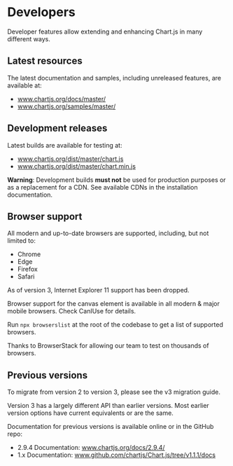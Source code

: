 # Developers

Developer features allow extending and enhancing Chart.js in many different ways.

## Latest resources

The latest documentation and samples, including unreleased features, are available at:

- www.chartjs.org/docs/master/
- www.chartjs.org/samples/master/

## Development releases

Latest builds are available for testing at:

- www.chartjs.org/dist/master/chart.js
- www.chartjs.org/dist/master/chart.min.js

**Warning**: Development builds **must not** be used for production purposes or as a replacement for a CDN. See available CDNs in the installation documentation.

## Browser support

All modern and up-to-date browsers are supported, including, but not limited to:

- Chrome
- Edge
- Firefox
- Safari

As of version 3, Internet Explorer 11 support has been dropped.

Browser support for the canvas element is available in all modern & major mobile browsers. Check CanIUse for details.

Run `npx browserslist` at the root of the codebase to get a list of supported browsers.

Thanks to BrowserStack for allowing our team to test on thousands of browsers.

## Previous versions

To migrate from version 2 to version 3, please see the v3 migration guide.

Version 3 has a largely different API than earlier versions. Most earlier version options have current equivalents or are the same.

Documentation for previous versions is available online or in the GitHub repo:

- 2.9.4 Documentation: www.chartjs.org/docs/2.9.4/
- 1.x Documentation: www.github.com/chartjs/Chart.js/tree/v1.1.1/docs